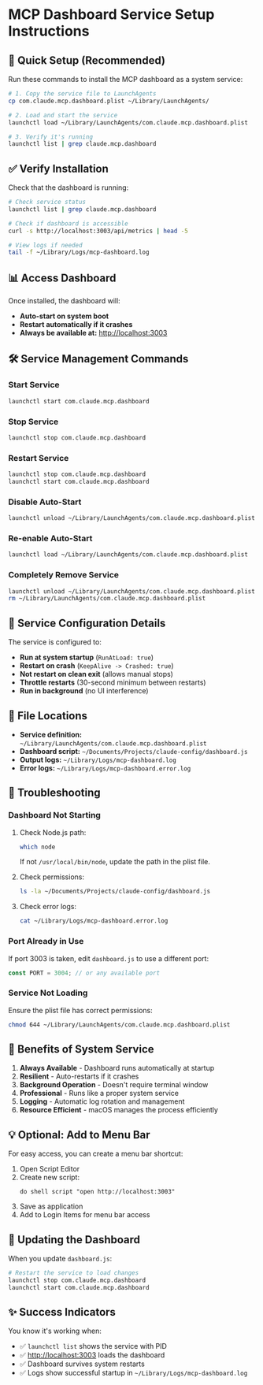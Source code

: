 # MCP Dashboard Service Setup Instructions

## 🚀 Quick Setup (Recommended)

Run these commands to install the MCP dashboard as a system service:

```bash
# 1. Copy the service file to LaunchAgents
cp com.claude.mcp.dashboard.plist ~/Library/LaunchAgents/

# 2. Load and start the service
launchctl load ~/Library/LaunchAgents/com.claude.mcp.dashboard.plist

# 3. Verify it's running
launchctl list | grep claude.mcp.dashboard
```

## ✅ Verify Installation

Check that the dashboard is running:
```bash
# Check service status
launchctl list | grep claude.mcp.dashboard

# Check if dashboard is accessible
curl -s http://localhost:3003/api/metrics | head -5

# View logs if needed
tail -f ~/Library/Logs/mcp-dashboard.log
```

## 📊 Access Dashboard

Once installed, the dashboard will:
- **Auto-start on system boot**
- **Restart automatically if it crashes**
- **Always be available at:** <http://localhost:3003>

## 🛠️ Service Management Commands

### Start Service
```bash
launchctl start com.claude.mcp.dashboard
```

### Stop Service
```bash
launchctl stop com.claude.mcp.dashboard
```

### Restart Service
```bash
launchctl stop com.claude.mcp.dashboard
launchctl start com.claude.mcp.dashboard
```

### Disable Auto-Start
```bash
launchctl unload ~/Library/LaunchAgents/com.claude.mcp.dashboard.plist
```

### Re-enable Auto-Start
```bash
launchctl load ~/Library/LaunchAgents/com.claude.mcp.dashboard.plist
```

### Completely Remove Service
```bash
launchctl unload ~/Library/LaunchAgents/com.claude.mcp.dashboard.plist
rm ~/Library/LaunchAgents/com.claude.mcp.dashboard.plist
```

## 📝 Service Configuration Details

The service is configured to:
- **Run at system startup** (`RunAtLoad: true`)
- **Restart on crash** (`KeepAlive -> Crashed: true`)
- **Not restart on clean exit** (allows manual stops)
- **Throttle restarts** (30-second minimum between restarts)
- **Run in background** (no UI interference)

## 📂 File Locations

- **Service definition:** `~/Library/LaunchAgents/com.claude.mcp.dashboard.plist`
- **Dashboard script:** `~/Documents/Projects/claude-config/dashboard.js`
- **Output logs:** `~/Library/Logs/mcp-dashboard.log`
- **Error logs:** `~/Library/Logs/mcp-dashboard.error.log`

## 🔧 Troubleshooting

### Dashboard Not Starting
1. Check Node.js path:
   ```bash
   which node
   ```
   If not `/usr/local/bin/node`, update the path in the plist file.

2. Check permissions:
   ```bash
   ls -la ~/Documents/Projects/claude-config/dashboard.js
   ```

3. Check error logs:
   ```bash
   cat ~/Library/Logs/mcp-dashboard.error.log
   ```

### Port Already in Use
If port 3003 is taken, edit `dashboard.js` to use a different port:
```javascript
const PORT = 3004; // or any available port
```

### Service Not Loading
Ensure the plist file has correct permissions:
```bash
chmod 644 ~/Library/LaunchAgents/com.claude.mcp.dashboard.plist
```

## 🎯 Benefits of System Service

1. **Always Available** - Dashboard runs automatically at startup
2. **Resilient** - Auto-restarts if it crashes
3. **Background Operation** - Doesn't require terminal window
4. **Professional** - Runs like a proper system service
5. **Logging** - Automatic log rotation and management
6. **Resource Efficient** - macOS manages the process efficiently

## 💡 Optional: Add to Menu Bar

For easy access, you can create a menu bar shortcut:
1. Open Script Editor
2. Create new script:
   ```applescript
   do shell script "open http://localhost:3003"
   ```
3. Save as application
4. Add to Login Items for menu bar access

## 🔄 Updating the Dashboard

When you update `dashboard.js`:
```bash
# Restart the service to load changes
launchctl stop com.claude.mcp.dashboard
launchctl start com.claude.mcp.dashboard
```

## ✨ Success Indicators

You know it's working when:
- ✅ `launchctl list` shows the service with PID
- ✅ <http://localhost:3003> loads the dashboard
- ✅ Dashboard survives system restarts
- ✅ Logs show successful startup in `~/Library/Logs/mcp-dashboard.log`